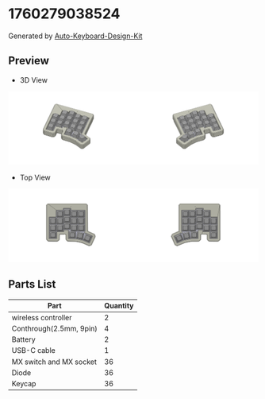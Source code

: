 # 1760279038524

Generated by [Auto-Keyboard-Design-Kit](https://auto-kdk.pages.dev/)

## Preview

- 3D View

![Case Preview](images/1760279038524-case-preview.png)

- Top View

![Top View](images/1760279038524-top-view.png)

## Parts List

|Part|Quantity|
|---|---|
|wireless controller|2|
|Conthrough(2.5mm, 9pin)|4|
|Battery|2|
USB-C cable|1|
|MX switch and MX socket|36|
|Diode|36|
|Keycap|36|

